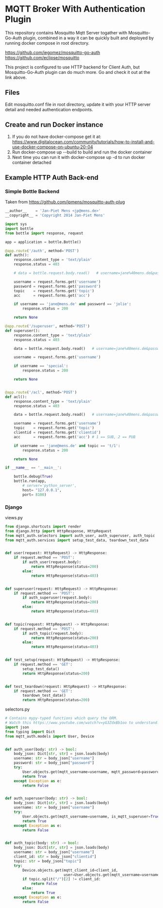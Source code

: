 # MQTT Broker With Authentication Plugin

This repository contains Mosquitto Mqtt Server togather with Mosquitto-Go-Auth plugin, combined in a way it can be quickly built and deployed by running docker compose in root directory.

https://github.com/iegomez/mosquitto-go-auth
https://github.com/eclipse/mosquitto

This project is configured to use HTTP backend for Client Auth, but Mosquitto-Go-Auth plugin can do much more. Go and check it out at the link above.


## Files

Edit mosquitto.conf file in root directory, update it with your HTTP server detail and needed authentication endpoints.

## Create and run Docker instance

 1. If you do not have docker-compose get it at:
    https://www.digitalocean.com/community/tutorials/how-to-install-and-use-docker-compose-on-ubuntu-20-04
 2. Run docker-compose up --build to build and run the docker container
 3. Next time you can run it with docker-compose up -d to run docker container detached

## Example HTTP Auth Back-end
### Simple Bottle Backend
Taken from https://github.com/jpmens/mosquitto-auth-plug
```python
__author__    = 'Jan-Piet Mens <jp@mens.de>'
__copyright__ = 'Copyright 2014 Jan-Piet Mens'

import sys
import bottle
from bottle import response, request

app = application = bottle.Bottle()

@app.route('/auth', method='POST')
def auth():
    response.content_type = 'text/plain'
    response.status = 403

    # data = bottle.request.body.read()   # username=jane%40mens.de&password=jolie&topic=&acc=-1

    username = request.forms.get('username')
    password = request.forms.get('password')
    topic    = request.forms.get('topic')
    acc      = request.forms.get('acc')

    if username == 'jane@mens.de' and password == 'jolie':
        response.status = 200

    return None

@app.route('/superuser', method='POST')
def superuser():
    response.content_type = 'text/plain'
    response.status = 403

    data = bottle.request.body.read()   # username=jane%40mens.de&password=&topic=&acc=-1

    username = request.forms.get('username')

    if username == 'special':
        response.status = 200

    return None


@app.route('/acl', method='POST')
def acl():
    response.content_type = 'text/plain'
    response.status = 403

    data = bottle.request.body.read()   # username=jane%40mens.de&password=&topic=t%2F1&acc=2&clientid=JANESUB

    username = request.forms.get('username')
    topic    = request.forms.get('topic')
    clientid = request.forms.get('clientid')
    acc      = request.forms.get('acc') # 1 == SUB, 2 == PUB

    if username == 'jane@mens.de' and topic == 't/1':
        response.status = 200

    return None

if __name__ == '__main__':

    bottle.debug(True)
    bottle.run(app,
        # server='python_server',
        host= "127.0.0.1",
        port= 8100)
```
### Django
views.py
```python
from django.shortcuts import render
from django.http import HttpResponse, HttpRequest
from mqtt_auth.selectors import auth_user, auth_superuser, auth_topic
from mqtt_auth.services import setup_test_data, teardown_test_data


def user(request: HttpRequest) -> HttpResponse:
    if request.method == 'POST':
        if auth_user(request.body):
            return HttpResponse(status=200)
        else:
            return HttpResponse(status=403)


def superuser(request: HttpRequest) -> HttpResponse:
    if request.method == 'POST':
        if auth_superuser(request.body):
            return HttpResponse(status=200)
        else:
            return HttpResponse(status=403)


def topic(request: HttpRequest) -> HttpResponse:
    if request.method == 'POST':
        if auth_topic(request.body):
            return HttpResponse(status=200)
        else:
            return HttpResponse(status=403)


def test_setup(request: HttpRequest) -> HttpResponse:
    if request.method == 'GET':
        setup_test_data()
        return HttpResponse(status=200)


def test_teardown(request: HttpRequest) -> HttpResponse:
    if request.method == 'GET':
        teardown_test_data()
        return HttpResponse(status=200)
```
selectors.py
```python
# Contains mypy-typed functions which query the ORM.
# Watch this https://www.youtube.com/watch?v=yG3ZdxBb1oo to understand.
import json
from typing import Dict
from mqtt_auth.models import User, Device


def auth_user(body: str) -> bool:
    body_json: Dict[str, str] = json.loads(body)
    username: str = body_json["username"]
    password: str = body_json["password"]
    try:
        User.objects.get(mqtt_username=username, mqtt_password=password)
        return True
    except Exception as e:
        return False


def auth_superuser(body: str) -> bool:
    body_json: Dict[str, str] = json.loads(body)
    username: str = body_json["username"]
    try:
        User.objects.get(mqtt_username=username, is_mqtt_superuser=True)
        return True
    except Exception as e:
        return False


def auth_topic(body: str) -> bool:
    body_json: Dict[str, str] = json.loads(body)
    username: str = body_json["username"]
    client_id: str = body_json["clientid"]
    topic: str = body_json["topic"]
    try:
        Device.objects.get(mqtt_client_id=client_id,
                           user=User.objects.get(mqtt_username=username))
        if topic.split("/")[2] != client_id:
            return False
        else:
            return True
    except Exception as e:
        return False
```
